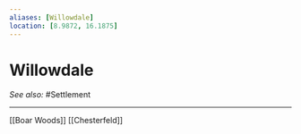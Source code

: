 ```yaml
---
aliases: [Willowdale]
location: [8.9872, 16.1875]
---
```


# Willowdale
*See also:* #Settlement 
___
[[Boar Woods]] [[Chesterfeld]]